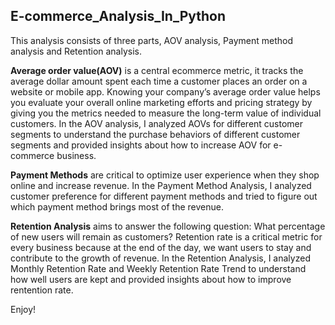 ## E-commerce_Analysis_In_Python

This analysis consists of three parts, AOV analysis, Payment method analysis and Retention analysis.

**Average order value(AOV)** is a central ecommerce metric, it tracks the average dollar amount spent each time a customer places an order on a website or mobile app.
Knowing your company’s average order value helps you evaluate your overall online marketing efforts and pricing strategy by giving you the metrics needed to measure the long-term value of individual customers.
In the AOV analysis, I analyzed AOVs for different customer segments to understand the purchase behaviors of different customer segments and provided insights about how to increase AOV for e-commerce business.

**Payment Methods** are critical to optimize user experience when they shop online and increase revenue. In the Payment Method Analysis, I analyzed customer preference for different payment methods and tried to figure out which payment method brings most of the revenue.

**Retention Analysis** aims to answer the following question: What percentage of new users will remain as customers? Retention rate is a critical metric for every business because at the end of the day, we want users to stay and contribute to the growth of revenue.
In the Retention Analysis, I analyzed Monthly Retention Rate and Weekly Retention Rate Trend to understand how well users are kept and provided insights about how to improve rentention rate.

Enjoy!
